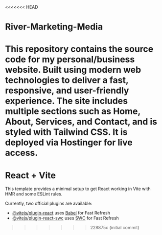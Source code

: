 <<<<<<< HEAD
# River-Marketing-Media
This repository contains the source code for my personal/business website. Built using modern web technologies to deliver a fast, responsive, and user-friendly experience. The site includes multiple sections such as Home, About, Services, and Contact, and is styled with Tailwind CSS. It is deployed via Hostinger for live access.
=======
# React + Vite

This template provides a minimal setup to get React working in Vite with HMR and some ESLint rules.

Currently, two official plugins are available:

- [@vitejs/plugin-react](https://github.com/vitejs/vite-plugin-react/blob/main/packages/plugin-react/README.md) uses [Babel](https://babeljs.io/) for Fast Refresh
- [@vitejs/plugin-react-swc](https://github.com/vitejs/vite-plugin-react-swc) uses [SWC](https://swc.rs/) for Fast Refresh
>>>>>>> 228875c (initial commit)
